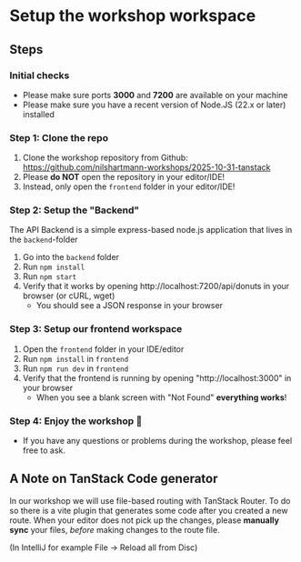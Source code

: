 # Setup the workshop workspace

## Steps

### Initial checks

- Please make sure ports **3000** and **7200** are available on your machine
- Please make sure you have a recent version of Node.JS (22.x or later) installed

### Step 1: Clone the repo
1. Clone the workshop repository from Github: https://github.com/nilshartmann-workshops/2025-10-31-tanstack
2. Please **do NOT** open the repository in your editor/IDE!
3. Instead, only open the `frontend` folder in your editor/IDE!

### Step 2: Setup the "Backend"

The API Backend is a simple express-based node.js application that lives in the `backend`-folder

1. Go into the `backend` folder
2. Run `npm install`
3. Run `npm start`
4. Verify that it works by opening http://localhost:7200/api/donuts in your browser (or cURL, wget)
    - You should see a JSON response in your browser

### Step 3: Setup our frontend workspace

1. Open the `frontend` folder in your IDE/editor
2. Run `npm install` in `frontend`
3. Run `npm run dev` in `frontend`
4. Verify that the frontend is running by opening "http://localhost:3000" in your browser
    - When you see a blank screen with "Not Found" **everything works**!

### Step 4: Enjoy the workshop 🍩

- If you have any questions or problems during the workshop, please feel free to ask.

## A Note on TanStack Code generator

In our workshop we will use file-based routing with TanStack Router. To do so there is a vite plugin that generates some code after you created a new route.
When your editor does not pick up the changes, please **manually sync** your files, _before_ making changes to the route file.

(In IntelliJ for example File -> Reload all from Disc)
